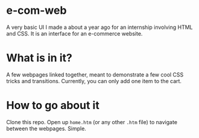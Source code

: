 # e-com-web
A very basic UI I made a about a year ago for an internship involving HTML and CSS.
It is an interface for an e-commerce website.

# What is in it?
A few webpages linked together, meant to demonstrate a few cool CSS tricks and transitions.
Currently, you can only add one item to the cart.

# How to go about it
Clone this repo.
Open up `home.htm` (or any other `.htm` file) to navigate between the webpages.
Simple.